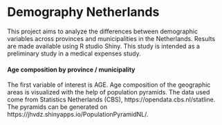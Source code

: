 <h1>Demography Netherlands</h1>
This project aims to analyze the differences between demographic variables across provinces and municipalities in the Netherlands. Results are made available using R studio Shiny.
This study is intended as a preliminary study in a medical expenses study.

<h4>Age composition by province / municipality</h4>
The first variable of interest is AGE.
Age composition of the geographic areas is visualized with the help of population pyramids. The data used come from Statistics Netherlands (CBS), https://opendata.cbs.nl/statline.
The pyramids can be generated on https://jhvdz.shinyapps.io/PopulationPyramidNL/.


